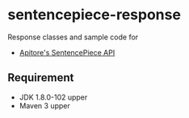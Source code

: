 # sentencepiece-response
Response classes and sample code for
- [Apitore's SentencePiece API](https://apitore.com/store/apis/details?id=37)

## Requirement
- JDK 1.8.0-102 upper
- Maven 3 upper